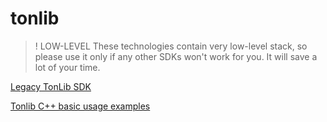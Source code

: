 # tonlib

> ! LOW-LEVEL
These technologies contain very low-level stack, so please use it only if any other SDKs won't work for you. It will save a lot of your time.

[Legacy TonLib SDK](https://docs.ton.org/develop/dapps/apis/sdk#legacy-tonlib-sdk)



[Tonlib C++ basic usage examples](https://github.com/ton-blockchain/ton/tree/master/example/cpp)
